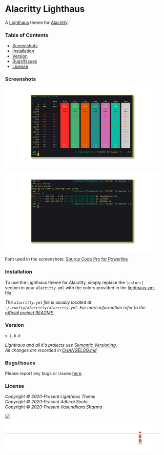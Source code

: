 # Alacritty Lighthaus
A [Lighthaus](https://github.com/lighthaus-theme/lighthaus) theme for [Alacritty](https://github.com/alacritty/alacritty).

### Table of Contents
- [Screenshots](#screenshots)
- [Installation](#installation)
- [Version](#version)
- [Bugs/Issues](#bugs/issues)
- [License](#license)

### Screenshots

<p align="center"><img src="https://raw.githubusercontent.com/lighthaus-theme/alacritty/master/alacritty-02.png"><p>

<p align="center"><img src="https://raw.githubusercontent.com/lighthaus-theme/alacritty/master/alacritty-01.png"><p>

Font used in the screenshots: [Source Code Pro for Powerline](https://github.com/powerline/fonts/tree/master/SourceCodePro)

### Installation
To use the Lighthaus theme for Alacritty, simply replace the `[colors]` section in your `alacritty.yml` with the colors provided in the [lighthaus.yml](https://github.com/lighthaus-theme/alacritty/blob/master/src/lighthaus.yml) file. <br>

_The `alacritty.yml` file is usually located at `~/.config/alacritty/alacritty.yml`. For more information refer to the [official project README](https://github.com/alacritty/alacritty#configuration)._

### Version
```
v 1.0.0
```

_Lighthaus and all it's projects use [Semantic Versioning](https://semver.org/)._ <br/>
_All changes are recorded in [CHANGELOG.md](https://github.com/lighthaus-theme/alacritty/blob/master/CHANGELOG.md)_

### Bugs/Issues
Please report any bugs or issues [here](https://github.com/lighthaus-theme/alacritty/issues).

### License 

_Copyright © 2020-Present Lighthaus Theme_<br>
_Copyright © 2020-Present Adhiraj Sirohi_<br>
_Copyright © 2020-Present Vasundhara Sharma_

<p align="left"><a href="https://github.com/lighthaus-theme/alacritty/blob/master/LICENSE"><img src="https://img.shields.io/static/v1.svg??style=flat&logo=appveyore&label=License&message=MIT&colorA=1C918A&colorB=50C16E"/></a></p>

<p align="center"><img src="https://raw.githubusercontent.com/lighthaus-theme/lighthaus/9e5cf66db03fc3e183e6cfbf7c4c04263a4f23df/ImageResources/lighthaus-border.svg"><p>

